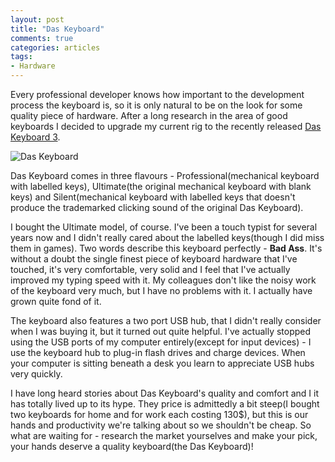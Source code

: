 ```yaml
---
layout: post
title: "Das Keyboard"
comments: true
categories: articles
tags:
- Hardware
---
```


Every professional developer knows how important to the development
process the keyboard is, so it is only natural to be on the look for
some quality piece of hardware. After a long research in the area of
good keyboards I decided to upgrade my current rig to the recently
released [Das Keyboard 3](http://www.daskeyboard.com/).

![Das Keyboard](http://www.daskeyboard.com/images/products/mechanical_keyboard.jpg)

Das Keyboard comes in three flavours - Professional(mechanical
keyboard with labelled keys), Ultimate(the original mechanical
keyboard with blank keys) and Silent(mechanical keyboard with labelled
keys that doesn't produce the trademarked clicking sound of the
original Das Keyboard).

I bought the Ultimate model, of course. I've been a touch typist for
several years now and I didn't really cared about the labelled
keys(though I did miss them in games). Two words describe this
keyboard perfectly - **Bad Ass**. It's without a doubt the single
finest piece of keyboard hardware that I've touched, it's very
comfortable, very solid and I feel that I've actually improved my
typing speed with it. My colleagues don't like the noisy work of the
keyboard very much, but I have no problems with it. I actually have
grown quite fond of it.

The keyboard also features a two port USB hub, that I didn't really
consider when I was buying it, but it turned out quite helpful. I've
actually stopped using the USB ports of my computer entirely(except
for input devices) - I use the keyboard hub to plug-in flash drives
and charge devices. When your computer is sitting beneath a desk you
learn to appreciate USB hubs very quickly.

I have long heard stories about Das Keyboard's quality
and comfort and I it has totally lived up to its hype. They price is
admittedly a bit steep(I bought two keyboards for home and for work
each costing 130$), but this is our hands and productivity we're
talking about so we shouldn't be cheap. So what are
waiting for - research the market yourselves and make your pick, your
hands deserve a quality keyboard(the Das Keyboard)!
